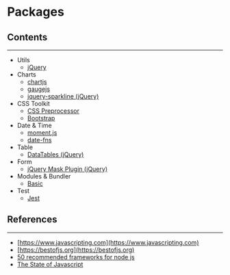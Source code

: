 # Packages

## Contents
---

* Utils
  * [jQuery](util/jquery/)
* Charts
  * [chartjs](chart/chartjs/)
  * [gaugejs](chart/gaugejs/)
  * [jquery-sparkline (jQuery)](chart/jquery-sparkline/)
* CSS Toolkit
  * [CSS Preprocessor](css-processor/)
  * [Bootstrap](css-toolkit/bootstrap/)
* Date & Time
  * [moment.js](https://momentjs.com)
  * [date-fns](https://github.com/date-fns/date-fns)
* Table
  * [DataTables (jQuery)](table/datatables/)
* Form
  * [jQuery Mask Plugin (jQuery)](form/jquery-mask-plugin/)
* Modules & Bundler
  * [Basic](modules)
* Test
  * [Jest](jest/)


## References
---

* [https://www.javascripting.com](https://www.javascripting.com)
* [https://bestofjs.org](https://bestofjs.org)
* [50 recommended frameworks for node js](https://boostlog.io/@nixus89896/50-recommended-frameworks-for-node-js-5aefe14e47018500491f4447)
* [The State of Javascript](http://stateofjs.com/2017/flavors/)